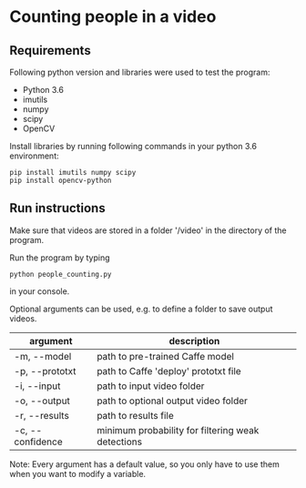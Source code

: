 # Counting people in a video

## Requirements

Following python version and libraries were used to test the program:

- Python 3.6
- imutils
- numpy
- scipy
- OpenCV

Install libraries by running following commands in your python 3.6 environment:
```
pip install imutils numpy scipy
pip install opencv-python
```
## Run instructions

Make sure that videos are stored in a folder '/video' in the directory of the program.

Run the program by typing 
```
python people_counting.py
```
in your console.

Optional arguments can be used, e.g. to define a folder to save output videos.

| argument | description |
| -------- | ----------- |
| -m, --model | path to pre-trained Caffe model |
| -p, --prototxt | path to Caffe 'deploy' prototxt file |
| -i, --input | path to input video folder |
| -o, --output | path to optional output video folder |
| -r, --results | path to results file |
| -c, --confidence | minimum probability for filtering weak detections |

Note: Every argument has a default value, so you only have to use them when you want to modify a variable.